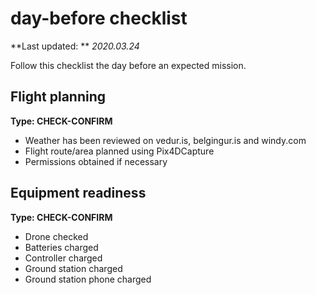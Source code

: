 # day-before checklist

**Last updated: ** *2020.03.24*

Follow this checklist the day before an expected mission.

## Flight planning
**Type: CHECK-CONFIRM**

- Weather has been reviewed on vedur.is, belgingur.is and windy.com
- Flight route/area planned using Pix4DCapture
- Permissions obtained if necessary

## Equipment readiness
**Type: CHECK-CONFIRM**

- Drone checked
- Batteries charged
- Controller charged
- Ground station charged
- Ground station phone charged